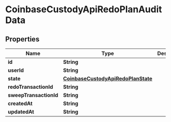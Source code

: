 
# CoinbaseCustodyApiRedoPlanAuditData

## Properties
Name | Type | Description | Notes
------------ | ------------- | ------------- | -------------
**id** | **String** |  |  [optional]
**userId** | **String** |  |  [optional]
**state** | [**CoinbaseCustodyApiRedoPlanState**](CoinbaseCustodyApiRedoPlanState.md) |  |  [optional]
**redoTransactionId** | **String** |  |  [optional]
**sweepTransactionId** | **String** |  |  [optional]
**createdAt** | **String** |  |  [optional]
**updatedAt** | **String** |  |  [optional]



